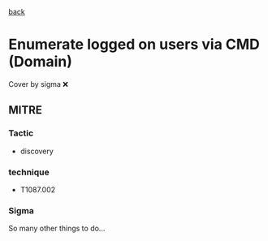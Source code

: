 [back](../index.md)
# Enumerate logged on users via CMD (Domain)
Cover by sigma :x: 

## MITRE
### Tactic
  - discovery

### technique
  - T1087.002

### Sigma

 So many other things to do...